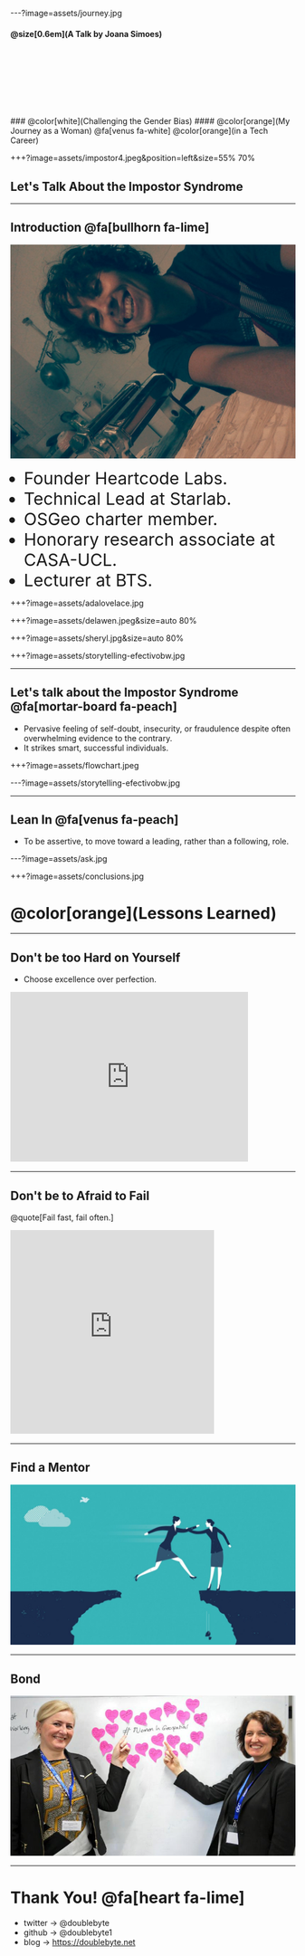 ---?image=assets/journey.jpg

#### @size[0.6em](A Talk by Joana Simoes)
<br>
<br>
<br>
<br>
<br>
<br>
<br>
### @color[white](Challenging the Gender Bias)
#### @color[orange](My Journey as a Woman) @fa[venus fa-white] @color[orange](in a Tech Career)


+++?image=assets/impostor4.jpeg&position=left&size=55% 70%
## Let's Talk About the Impostor Syndrome

---
## Introduction  @fa[bullhorn fa-lime]
<!-- Who am I?-->
<div id="container">
  <div id="content">
    <img src="https://raw.githubusercontent.com/doublebyte1/keynotes/master/assets/pasta_fresca.jpg">
  </div>
  <div id="navbar">
    <ul>
       <li style="font-size:30px">Founder Heartcode Labs.</li>
       <li style="font-size:30px">Technical Lead at Starlab.</li>
       <li style="font-size:30px">OSGeo charter member.</li>
       <li style="font-size:30px">Honorary research associate at CASA-UCL.</li>
       <li style="font-size:30px">Lecturer at BTS.</li>
    </ul>
  </div>
</div>

+++?image=assets/adalovelace.jpg

+++?image=assets/delawen.jpeg&size=auto 80%

+++?image=assets/sheryl.jpg&size=auto 80%

+++?image=assets/storytelling-efectivobw.jpg

---
## Let's talk about the Impostor Syndrome @fa[mortar-board fa-peach]

- Pervasive feeling of self-doubt, insecurity, or fraudulence despite often overwhelming evidence to the contrary.
- It strikes smart, successful individuals.

+++?image=assets/flowchart.jpeg

---?image=assets/storytelling-efectivobw.jpg

---
## Lean In @fa[venus fa-peach]

- To be assertive, to move toward a leading, rather than a following, role.

---?image=assets/ask.jpg

+++?image=assets/conclusions.jpg
# @color[orange](Lessons Learned)


---
## Don't be too Hard on Yourself

- Choose excellence over perfection.

<iframe src="https://giphy.com/embed/npUpB306c3EStRK6qP" width="420" height="300" frameBorder="0" class="giphy-embed" allowFullScreen></iframe>

---
## Don't be to Afraid to Fail

@quote[Fail fast, fail often.]

<iframe src="https://giphy.com/embed/Ub8XEam5vXbMY" width="360" height="360" frameBorder="0" class="giphy-embed" allowFullScreen></iframe><p></p>

---
## Find a Mentor
![mentor](assets/mentor.jpg)

---
## Bond

![bond](assets//WIG_Speakers.jpg)

---

# Thank You! @fa[heart fa-lime]

* twitter -> @doublebyte
* github -> @doublebyte1
* blog -> https://doublebyte.net
